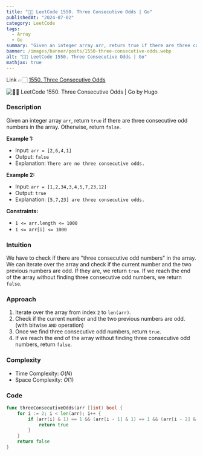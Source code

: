 ```yaml
---
title: "💯✅ LeetCode 1550. Three Consecutive Odds | Go"
publishedAt: "2024-07-02"
category: LeetCode
tags:
  - Array
  - Go
summary: "Given an integer array arr, return true if there are three consecutive odd numbers in the array. Otherwise, return false."
banner: /images/banner/posts/1550-three-consecutive-odds.webp
alt: "💯✅ LeetCode 1550. Three Consecutive Odds | Go"
mathjax: true
---
```


Link 👉🏻 [1550. Three Consecutive Odds](https://leetcode.com/problems/three-consecutive-odds)

![💯✅ LeetCode 1550. Three Consecutive Odds | Go by Hugo](/images/banner/posts/1550-three-consecutive-odds.webp)

### Description

Given an integer array `arr`, return `true` if there are three consecutive odd numbers in the array. Otherwise, return `false`.

**Example 1:**

- Input: `arr = [2,6,4,1]`
- Output: `false`
- Explanation: `There are no three consecutive odds.`

**Example 2:**

- Input: `arr = [1,2,34,3,4,5,7,23,12]`
- Output: `true`
- Explanation: `[5,7,23] are three consecutive odds.`

**Constraints:**

- `1 <= arr.length <= 1000`
- `1 <= arr[i] <= 1000`

### Intuition

We have to check if there are "three consecutive odd numbers" in the array. We can iterate over the array and check if the current number and the two previous numbers are odd. If they are, we return `true`. If we reach the end of the array without finding three consecutive odd numbers, we return `false`.

### Approach

1. Iterate over the array from index `2` to `len(arr)`.
2. Check if the current number and the two previous numbers are odd. (with bitwise `AND` operation)
3. Once we find three consecutive odd numbers, return `true`.
4. If we reach the end of the array without finding three consecutive odd numbers, return `false`.

### Complexity

- Time Complexity: $O(N)$
- Space Complexity: $O(1)$

### Code

```go
func threeConsecutiveOdds(arr []int) bool {
    for i := 2; i < len(arr); i++ {
		if (arr[i] & 1) == 1 && (arr[i - 1] & 1) == 1 && (arr[i - 2] & 1) == 1 {
			return true
		}
	}
	return false
}
```
